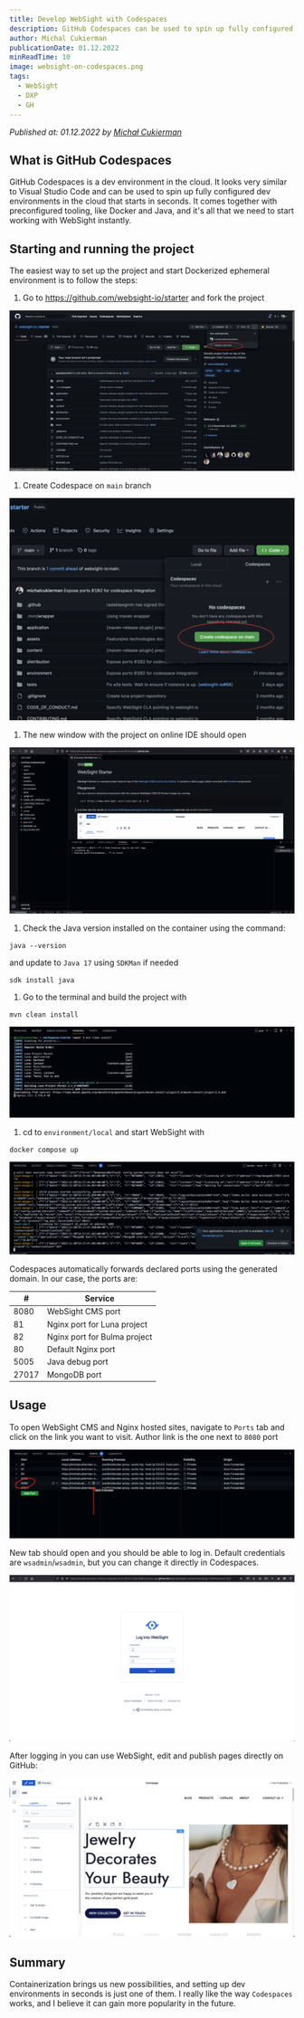 ```yaml
---
title: Develop WebSight with Codespaces
description: GitHub Codespaces can be used to spin up fully configured dev environments in the cloud that start in seconds. It comes together with preconfigured tooling, like Docker and Java, and it's all that we need to start working with WebSight instantly.
author: Michal Cukierman
publicationDate: 01.12.2022
minReadTime: 10
image: websight-on-codespaces.png
tags:
  - WebSight
  - DXP
  - GH
---
```


*Published at: 01.12.2022 by [Michał Cukierman](https://github.com/michalcukierman)*

## What is GitHub Codespaces
GitHub Codespaces is a dev environment in the cloud. It looks very similar to Visual Studio Code and can be used to spin up fully configured dev environments in the cloud that starts in seconds.
It comes together with preconfigured tooling, like Docker and Java, and it's all that we need to start working with WebSight instantly.

## Starting and running the project
The easiest way to set up the project and start Dockerized ephemeral environment is to follow the steps: 

1. Go to https://github.com/websight-io/starter and fork the project
 <p align="center" width="100%">
     <img class="image--with-border" src="./fork-ws-starter.png" alt="Fork the CMS project">
 </p>
 
1. Create Codespace on `main` branch
  <p align="center" width="100%">
      <img class="image--with-border" src="./create-codespace.png" alt="Create Codespace for the project">
  </p>
  
1. The new window with the project on online IDE should open
  <p align="center" width="100%">
       <img class="image--with-border" src="./websight-on-codespaces.png" alt="Project on Codespaces">
  </p>
  
1. Check the Java version installed on the container using the command:
```
java --version
```
and update to `Java 17` using `SDKMan` if needed
```
sdk install java 
```

1. Go to the terminal and build the project with
```
mvn clean install
```
 <p align="center" width="100%">
      <img class="image--with-border" src="./build-project-with-maven.png" alt="Build Codespace project">
 </p>

1. cd to `environment/local` and start WebSight with
```
docker compose up
```
 <p align="center" width="100%">
      <img class="image--with-border" src="./start-docker-compose.png" alt="Start Docker Compose">
 </p>


Codespaces automatically forwards declared ports using the generated domain. In our case, the ports are:

| #    | Service               |
|------|------------------------------|
| 8080 | WebSight CMS port            |
| 81   | Nginx port for Luna project  |
| 82   | Nginx port for Bulma project |
| 80   | Default Nginx port           |
| 5005 | Java debug port              |
| 27017|MongoDB port                  |

 
 
## Usage
To open WebSight CMS and Nginx hosted sites, navigate to `Ports` tab and click on the link you want to visit.
Author link is the one next to `8080` port
 <p align="center" width="100%">
      <img class="image--with-border" src="./author-link.png" alt="Link to Author instance">
 </p>

New tab should open and you should be able to log in. Default credentials are `wsadmin`/`wsadmin`, but you can change it directly in Codespaces.
 <p align="center" width="100%">
      <img class="image--with-border" src="./login-page.png" alt="Login on the author">
 </p>

After logging in you can use WebSight, edit and publish pages directly on GitHub:
 <p align="center" width="100%">
      <img class="image--with-border" src="./page-editor.png" alt="Page editor">
 </p>


## Summary
Containerization brings us new possibilities, and setting up dev environments in seconds is just one of them.
I really like the way `Codespaces` works, and I believe it can gain more popularity in the future.
